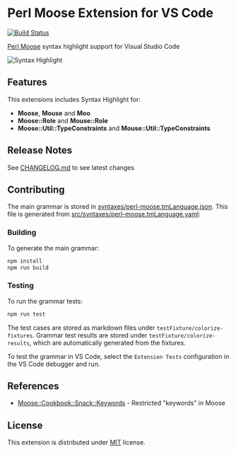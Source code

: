 # Perl Moose Extension for VS Code

[![Build Status](https://travis-ci.org/torrentalle/vscode-perl-moose.svg?branch=master)](https://travis-ci.org/torrentalle/vscode-perl-moose)

[Perl Moose](https://metacpan.org/pod/Moose) syntax highlight support for Visual Studio Code  

![Syntax Highlight](images/grammar.png)

## Features

This extensions includes Syntax Highlight for:

* **Moose**, **Mouse** and **Moo**
* **Moose::Role** and **Mouse::Role**
* **Moose::Util::TypeConstraints** and **Mouse::Util::TypeConstraints**

## Release Notes

See [CHANGELOG.md](CHANGELOG.md) to see latest changes

## Contributing

The main grammar is stored in [syntaxes/perl-moose.tmLanguage.json](syntaxes/perl-moose.tmLanguage.json).
This file is generated from [src/syntaxes/perl-moose.tmLanguage.yaml](src/syntaxes/perl-moose.tmLanguage.yaml):

### Building

To generate the main grammar:

```bash
npm install
npm run build
```

### Testing

To run the grammar tests:

```bash
npm run test
```

The test cases are stored as markdown files under `testFixture/colorize-fixtures`. Grammar test results are stored under `testFixture/colorize-results`, which are automatically generated from the fixtures.

To test the grammar in VS Code, select the `Extension Tests` configuration in the VS Code debugger and run.

## References

* [Moose::Cookbook::Snack::Keywords](https://metacpan.org/pod/distribution/Moose/lib/Moose/Cookbook/Snack/Keywords.pod) - Restricted "keywords" in Moose

## License

This extension is distributed under [MIT](LICENSE.md) license.
